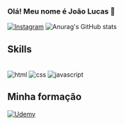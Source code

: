 ### Olá! Meu nome é João Lucas  👋
[![Instagram](https://img.shields.io/badge/Instagram-E4405F?style=for-the-badge&logo=instagram&logoColor=white)](https://www.instagram.com/joaolucasalves010/)
![Anurag's GitHub stats](https://github-readme-stats.vercel.app/api?username=joaolucasalves010&show_icons=true&theme=radical)

## Skills
<div style="display: inline-block"><br/>
  <img align="center" alt="html" src="https://img.shields.io/badge/HTML5-E34F26?style=for-the-badge&logo=html5&logoColor=white" />
  <img align="center" alt="css" src="https://img.shields.io/badge/CSS3-1572B6?style=for-the-badge&logo=css3&logoColor=white" />
  <img align="center" alt="javascript" src="https://img.shields.io/badge/JavaScript-323330?style=for-the-badge&logo=javascript&logoColor=F7DF1E" />
</div>

## Minha formação 

[![Udemy](https://img.shields.io/badge/Udemy-EC5252?style=for-the-badge&logo=Udemy&logoColor=white)](https://www.udemy.com/)

